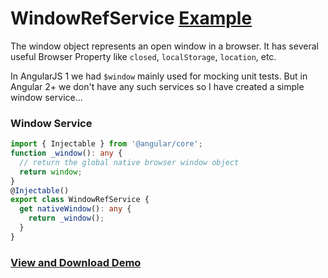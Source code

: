 # WindowRefService [Example](https://plnkr.co/edit/tKWYo5ua3NMMhnko8Eca?p=preview)
The window object represents an open window in a browser. It has several useful Browser Property like `closed`, `localStorage`, `location`, etc.

In AngularJS 1 we had `$window` mainly used for mocking  unit tests. But in Angular 2+ we don't have any such services so I have created a simple window service...

### Window Service
``` ts
import { Injectable } from '@angular/core';
function _window(): any {
  // return the global native browser window object
  return window;
}
@Injectable()
export class WindowRefService {
  get nativeWindow(): any {
    return _window();
  }
}
```

### [View and Download Demo](https://plnkr.co/edit/tKWYo5ua3NMMhnko8Eca?p=preview)